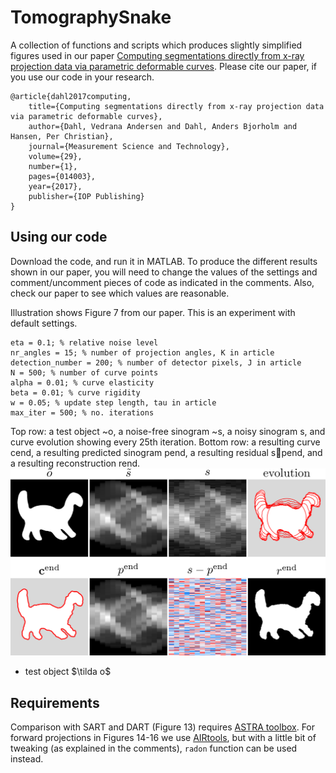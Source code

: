 # TomographySnake

A collection of functions and scripts which produces slightly simplified figures used in
our paper
[Computing segmentations directly from x-ray projection data via parametric deformable curves](https://iopscience.iop.org/article/10.1088/1361-6501/aa950e/meta). Please cite our paper, if you use our code in your research.

    @article{dahl2017computing,
        title={Computing segmentations directly from x-ray projection data via parametric deformable curves},
        author={Dahl, Vedrana Andersen and Dahl, Anders Bjorholm and Hansen, Per Christian},
        journal={Measurement Science and Technology},
        volume={29},
        number={1},
        pages={014003},
        year={2017},
        publisher={IOP Publishing}
    }

## Using our code

Download the code, and run it in MATLAB. To produce the different results shown in our paper, you will need to change the
values of the settings and comment/uncomment pieces of code as indicated in the comments. Also, check our paper to see which values are reasonable.

Illustration shows Figure 7 from our paper. This is an experiment with default settings.
    
    eta = 0.1; % relative noise level
    nr_angles = 15; % number of projection angles, K in article
    detection_number = 200; % number of detector pixels, J in article
    N = 500; % number of curve points
    alpha = 0.01; % curve elasticity
    beta = 0.01; % curve rigidity
    w = 0.05; % update step length, tau in article
    max_iter = 500; % no. iterations

Top
row: a test object ~o, a noise-free sinogram ~s, a noisy sinogram s,
and curve evolution showing every 25th iteration. Bottom row:
a resulting curve cend, a resulting predicted sinogram pend, a
resulting residual s􀀀pend, and a resulting reconstruction rend.
![Figure 7](/images/Figure7.png)

* test object $\tilda o$


## Requirements

Comparison with SART and DART (Figure 13) requires
[ASTRA toolbox](https://www.astra-toolbox.com/).
For forward projections in Figures 14-16 we use
[AIRtools](http://www.imm.dtu.dk/~pcha/AIRtoolsII/index.html),
but with a little bit of tweaking (as explained in the
comments), `radon` function can be used instead.


